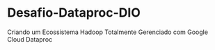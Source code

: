 # Desafio-Dataproc-DIO
Criando um Ecossistema Hadoop Totalmente Gerenciado com Google Cloud Dataproc
